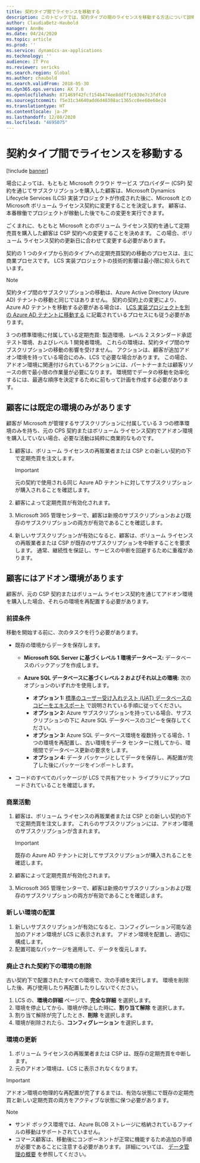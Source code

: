 ```yaml
---
title: 契約タイプ間でライセンスを移動する
description: このトピックでは、契約タイプの間のライセンスを移動する方法について説明します。
author: ClaudiaBetz-Haubold
manager: AnnBe
ms.date: 04/24/2020
ms.topic: article
ms.prod: ''
ms.service: dynamics-ax-applications
ms.technology: ''
audience: IT Pro
ms.reviewer: sericks
ms.search.region: Global
ms.author: chaubold
ms.search.validFrom: 2018-05-30
ms.dyn365.ops.version: AX 7.0
ms.openlocfilehash: 871469f42fcf154b474ee8ddff1c630e7c3fdfc0
ms.sourcegitcommit: f5e31c34640add6d40308ac1365cc0ee60e60e24
ms.translationtype: HT
ms.contentlocale: ja-JP
ms.lasthandoff: 12/08/2020
ms.locfileid: "4695075"
---
```

# <a name="move-licenses-between-agreement-types"></a>契約タイプ間でライセンスを移動する

[!include [banner](../includes/banner.md)]

場合によっては、もともと Microsoft クラウド サービス プロバイダー (CSP) 契約を通じてサブスクリプションを購入した顧客は、Microsoft Dynamics Lifecycle Services (LCS) 実装プロジェクトが作成された後に、Microsoft との Microsoft ボリューム ライセンス契約に変更することを決定します。 顧客は、本番稼働でプロジェクトが稼動した後でもこの変更を実行できます。

ごくまれに、もともと Microsoft とのボリューム ライセンス契約を通して定期売買を購入した顧客は CSP 契約への変更することを決めます。 この場合、ボリューム ライセンス契約の更新日に合わせて変更する必要があります。

契約の 1 つのタイプから別のタイプへの定期売買契約の移動のプロセスは、主に商業プロセスです。 LCS 実装プロジェクトの技術的影響は最小限に抑えられています。

> [!NOTE]
> 契約タイプ間のサブスクリプションの移動は、Azure Active Directory (Azure AD) テナントの移動と同じではありません。 契約の契約上の変更により、 Azure AD テナントを移動する必要がある場合は、 [LCS 実装プロジェクトを別の Azure AD テナントに移動する](move-lcs-implementation-project-tenant.md) に記載されているプロセスにも従う必要があります。

3 つの標準環境に付属している定期売買: 製造環境、レベル 2 スタンダード承認テスト環境、およびレベル 1 開発者環境。 これらの環境は、契約タイプ間のサブスクリプションの移動の影響を受けません。 アクションは、顧客が追加アドオン環境を持っている場合にのみ、LCS で必要な場合があります。 この場合、アドオン環境に関連付けられているアクションには、パートナーまたは顧客リソースの側で最小限の作業量が必要になります。 環境間でデータの移動を効率化するには、最適な順序を決定するために前もって計画を作成する必要があります。

## <a name="the-customer-has-only-default-environments"></a>顧客には既定の環境のみがあります

顧客が Microsoft が管理するサブスクリプションに付属している 3 つの標準環境のみを持ち、元の CPS 契約またはボリューム ライセンス契約でアドオン環境を購入していない場合、必要な活動は純粋に商業的なものです。

1. 顧客は、ボリューム ライセンスの再販業者または CSP との新しい契約の下で定期売買を注文します。

    > [!IMPORTANT]
    > 元の契約で使用される同じ Azure AD テナントに対してサブスクリプションが購入されることを確認します。

2. 顧客によって定期売買が有効化されます。
3. Microsoft 365 管理センターで、顧客は新規のサブスクリプションおよび既存のサブスクリプションの両方が有効であることを確認します。
4. 新しいサブスクリプションが有効になると、顧客は、ボリューム ライセンスの再販業者または CSP が既存のサブスクリプションを中断することを要求します。 通常、継続性を保証し、サービスの中断を回避するために重複があります。

## <a name="the-customer-has-add-on-environments"></a>顧客にはアドオン環境があります

顧客が、元の CSP 契約またはボリューム ライセンス契約を通じてアドオン環境を購入した場合、それらの環境を再配置する必要があります。

### <a name="prerequisites"></a>前提条件

移動を開始する前に、次のタスクを行う必要があります。

- 既存の環境からデータを保存します。

    - **Microsoft SQL Server に基づくレベル 1 環境データベース:** データベースのバックアップを作成します。
    - **Azure SQL データベースに基づくレベル 2 およびそれ以上の環境:** 次のオプションのいずれかを使用します。

        - **オプション 1:** [標準のユーザー受け入れテスト (UAT) データベースのコピーをエキスポート](../../dev-itpro/database/dbmovement-scenario-exportuat.md) で説明されている手順に従ってください。
        - **オプション 2:** Azure サブスクリプションを持っている場合、サブスクリプションの下に Azure SQL データベースのコピーを保存してください。
        - **オプション 3:** Azure SQL データベース環境を複数持ってる場合、1 つの環境を再配置し、古い環境をデータ センターに残してから、環境間でデータベース更新の要求をします。
        - **オプション 4:** データ パッケージとしてデータを保存し、再配置が完了した後にパッケージをインポートします。

- コードのすべてのパッケージが LCS で共有アセット ライブラリにアップロードされていることを確認します。

### <a name="commercial-activities"></a>商業活動

1. 顧客は、ボリューム ライセンスの再販業者または CSP との新しい契約の下で定期売買を注文します。 これらのサブスクリプションには、アドオン環境のサブスクリプションが含まれます。

    > [!IMPORTANT]
    > 既存の Azure AD テナントに対してサブスクリプションが購入されることを確認します。

2. 顧客によって定期売買が有効化されます。
3. Microsoft 365 管理センターで、顧客は新規のサブスクリプションおよび既存のサブスクリプションの両方が有効であることを確認します。

### <a name="deploy-new-environments"></a>新しい環境の配置

1. 新しいサブスクリプションが有効になると、コンフィグレーション可能な追加のアドオン環境が LCS に表示されます。 アドオン環境を配置し、適切に構成します。
2. 配置可能なパッケージを適用して、データを復元します。

### <a name="delete-environments-under-the-obsolete-agreement"></a>廃止された契約下の環境の削除

古い契約下で配置されたすべての環境で、次の手順を実行します。 環境を削除した後、再び使用したり再配置したりしないでください。

1. LCS の、**環境の詳細** ページで、**完全な詳細** を選択します。
2. 環境を停止してから、環境が停止した時に、**割り当て解除** を選択します。
3. 割り当て解除が完了したとき、**削除** を選択します。
4. 環境が削除されたら、**コンフィグレーション** を選択します。

### <a name="update-environments"></a>環境の更新

1. ボリューム ライセンスの再販業者または CSP は、既存の定期売買を中断します。
2. 元のアドオン環境は、LCS に表示されなくなります。

> [!IMPORTANT]
> アドオン環境の物理的な再配置が完了するまでは、有効な状態にで既存の定期売買と新しい定期売買の両方をアクティブな状態に保つ必要があります。

> [!NOTE]
> - サンド ボックス環境では、Azure BLOB ストレージに格納されているファイルの移動はサポートされていません。
> - コマース顧客は、移動後にコンポーネントが正常に機能するため追加の手順が必要であることに注意する必要があります。 詳細については、 [データ管理の概要](../../dev-itpro/data-entities/data-entities-data-packages.md) を参照してください。
